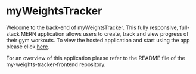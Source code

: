 # myWeightsTracker
Welcome to the back-end of myWeightsTracker. This fully responsive, full-stack MERN application allows users to create, track and view progress of their gym workouts. To view the hosted application and start using the app please click <a href='https://myweightstracker.web.app'>here</a>.

For an overview of this application please refer to the README file of the my-weights-tracker-frontend repository. 
